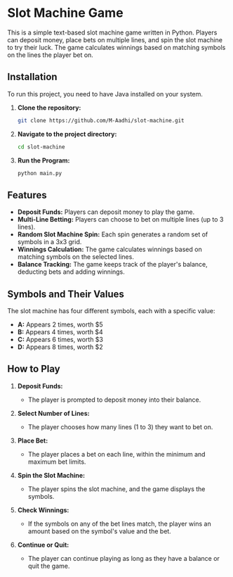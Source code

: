 # Slot Machine Game

This is a simple text-based slot machine game written in Python. Players can deposit money, place bets on multiple lines, and spin the slot machine to try their luck. The game calculates winnings based on matching symbols on the lines the player bet on.

## Installation

To run this project, you need to have Java installed on your system.

1. **Clone the repository:**

   ```bash
   git clone https://github.com/M-Aadhi/slot-machine.git

2. **Navigate to the project directory:**

   ```bash
   cd slot-machine

3. **Run the Program:**

   ```bash
   python main.py

## Features

- **Deposit Funds:** Players can deposit money to play the game.
- **Multi-Line Betting:** Players can choose to bet on multiple lines (up to 3 lines).
- **Random Slot Machine Spin:** Each spin generates a random set of symbols in a 3x3 grid.
- **Winnings Calculation:** The game calculates winnings based on matching symbols on the selected lines.
- **Balance Tracking:** The game keeps track of the player's balance, deducting bets and adding winnings.

## Symbols and Their Values

The slot machine has four different symbols, each with a specific value:

- **A:** Appears 2 times, worth $5
- **B:** Appears 4 times, worth $4
- **C:** Appears 6 times, worth $3
- **D:** Appears 8 times, worth $2

## How to Play

1. **Deposit Funds:** 
   - The player is prompted to deposit money into their balance.

2. **Select Number of Lines:**
   - The player chooses how many lines (1 to 3) they want to bet on.

3. **Place Bet:**
   - The player places a bet on each line, within the minimum and maximum bet limits.

4. **Spin the Slot Machine:**
   - The player spins the slot machine, and the game displays the symbols.

5. **Check Winnings:**
   - If the symbols on any of the bet lines match, the player wins an amount based on the symbol's value and the bet.

6. **Continue or Quit:**
   - The player can continue playing as long as they have a balance or quit the game.


